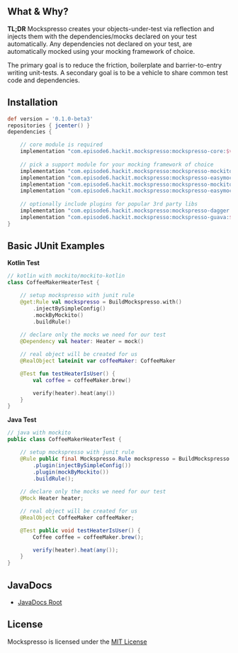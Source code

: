 ## What & Why?
**TL;DR** Mockspresso creates your objects-under-test via reflection and injects them with the dependencies/mocks declared on your test automatically. Any dependencies not declared on your test, are automatically mocked using your mocking framework of choice. 


The primary goal is to reduce the friction, boilerplate and barrier-to-entry writing unit-tests. 
A secondary goal is to be a vehicle to share common test code and dependencies.


## Installation
```groovy
def version = '0.1.0-beta3'
repositories { jcenter() }
dependencies {

    // core module is required
    implementation "com.episode6.hackit.mockspresso:mockspresso-core:$version"
  
    // pick a support module for your mocking framework of choice
    implementation "com.episode6.hackit.mockspresso:mockspresso-mockito:$version"
    implementation "com.episode6.hackit.mockspresso:mockspresso-easymock:$version"
    implementation "com.episode6.hackit.mockspresso:mockspresso-mockito-powermock:$version"
    implementation "com.episode6.hackit.mockspresso:mockspresso-easymock-powermock:$version"
  
    // optionally include plugins for popular 3rd party libs
    implementation "com.episode6.hackit.mockspresso:mockspresso-dagger:$version"
    implementation "com.episode6.hackit.mockspresso:mockspresso-guava:$version"
}
```

## Basic JUnit Examples

**Kotlin Test**

```kotlin
// kotlin with mockito/mockito-kotlin
class CoffeeMakerHeaterTest {

    // setup mockspresso with junit rule
    @get:Rule val mockspresso = BuildMockspresso.with()
        .injectBySimpleConfig()
        .mockByMockito()
        .buildRule()
    
    // declare only the mocks we need for our test
    @Dependency val heater: Heater = mock()

    // real object will be created for us
    @RealObject lateinit var coffeeMaker: CoffeeMaker

    @Test fun testHeaterIsUser() {
        val coffee = coffeeMaker.brew()

        verify(heater).heat(any())
    }
}
```

**Java Test**

```java
// java with mockito
public class CoffeeMakerHeaterTest {

    // setup mockspresso with junit rule
    @Rule public final Mockspresso.Rule mockspresso = BuildMockspresso.with()
        .plugin(injectBySimpleConfig())
        .plugin(mockByMockito())
        .buildRule();
    
    // declare only the mocks we need for our test
    @Mock Heater heater;

    // real object will be created for us
    @RealObject CoffeeMaker coffeeMaker;

    @Test public void testHeaterIsUser() {
        Coffee coffee = coffeeMaker.brew();

        verify(heater).heat(any());
    }
}
```

## JavaDocs
- [JavaDocs Root](javadocs/) 

## License
Mockspresso is licensed under the [MIT License](https://github.com/episode6/mockspresso/blob/master/LICENSE)

